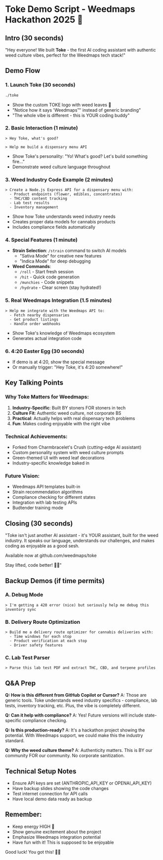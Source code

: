 # Toke Demo Script - Weedmaps Hackathon 2025 🍃

## Intro (30 seconds)
"Hey everyone! We built **Toke** - the first AI coding assistant with authentic weed culture vibes, perfect for the Weedmaps tech stack!"

## Demo Flow

### 1. Launch Toke (30 seconds)
```bash
./toke
```
- Show the custom TOKE logo with weed leaves 🍃
- "Notice how it says 'Weedmaps™' instead of generic branding"
- "The whole vibe is different - this is YOUR coding buddy"

### 2. Basic Interaction (1 minute)
```
> Hey Toke, what's good?

> Help me build a dispensary menu API
```
- Show Toke's personality: "Yo! What's good? Let's build something fire..."
- Demonstrate weed culture language throughout

### 3. Weed Industry Code Example (2 minutes)
```
> Create a Node.js Express API for a dispensary menu with:
  - Product endpoints (flower, edibles, concentrates)
  - THC/CBD content tracking
  - Lab test results
  - Inventory management
```
- Show how Toke understands weed industry needs
- Creates proper data models for cannabis products
- Includes compliance fields automatically

### 4. Special Features (1 minute)
- **Strain Selection**: `/strain` command to switch AI models
  - "Sativa Mode" for creative new features
  - "Indica Mode" for deep debugging
- **Weed Commands**:
  - `/roll` - Start fresh session
  - `/hit` - Quick code generation
  - `/munchies` - Code snippets
  - `/hydrate` - Clear screen (stay hydrated!)

### 5. Real Weedmaps Integration (1.5 minutes)
```
> Help me integrate with the Weedmaps API to:
  - Fetch nearby dispensaries
  - Get product listings
  - Handle order webhooks
```
- Show Toke's knowledge of Weedmaps ecosystem
- Generates actual integration code

### 6. 4:20 Easter Egg (30 seconds)
- If demo is at 4:20, show the special message
- Or manually trigger: "Hey Toke, it's 4:20 somewhere!"

## Key Talking Points

### Why Toke Matters for Weedmaps:
1. **Industry-Specific**: Built BY stoners FOR stoners in tech
2. **Culture Fit**: Authentic weed culture, not corporate BS
3. **Practical**: Actually helps with real dispensary tech problems
4. **Fun**: Makes coding enjoyable with the right vibe

### Technical Achievements:
- Forked from Charmbracelet's Crush (cutting-edge AI assistant)
- Custom personality system with weed culture prompts
- Green-themed UI with weed leaf decorations
- Industry-specific knowledge baked in

### Future Vision:
- Weedmaps API templates built-in
- Strain recommendation algorithms
- Compliance checking for different states
- Integration with lab testing APIs
- Budtender training mode

## Closing (30 seconds)
"Toke isn't just another AI assistant - it's YOUR assistant, built for the weed industry. It speaks our language, understands our challenges, and makes coding as enjoyable as a good sesh. 

Available now at github.com/weedmaps/toke

Stay lifted, code better! 🚀🍃"

## Backup Demos (if time permits)

### A. Debug Mode
```
> I'm getting a 420 error (nice) but seriously help me debug this inventory sync
```

### B. Delivery Route Optimization
```
> Build me a delivery route optimizer for cannabis deliveries with:
  - Time windows for each stop
  - Product verification at each stop
  - Driver safety features
```

### C. Lab Test Parser
```
> Parse this lab test PDF and extract THC, CBD, and terpene profiles
```

## Q&A Prep

**Q: How is this different from GitHub Copilot or Cursor?**
A: Those are generic tools. Toke understands weed industry specifics - compliance, lab tests, inventory tracking, etc. Plus, the vibe is completely different.

**Q: Can it help with compliance?**
A: Yes! Future versions will include state-specific compliance checking.

**Q: Is this production-ready?**
A: It's a hackathon project showing the potential. With Weedmaps support, we could make this the industry standard.

**Q: Why the weed culture theme?**
A: Authenticity matters. This is BY our community FOR our community. No corporate sanitization.

## Technical Setup Notes
- Ensure API keys are set (ANTHROPIC_API_KEY or OPENAI_API_KEY)
- Have backup slides showing the code changes
- Test internet connection for API calls
- Have local demo data ready as backup

## Remember:
- Keep energy HIGH 🚀
- Show genuine excitement about the project
- Emphasize Weedmaps integration potential
- Have fun with it! This is supposed to be enjoyable

Good luck! You got this! 💚🍃